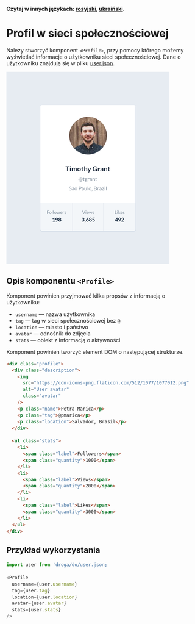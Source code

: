 **Czytaj w innych językach: [rosyjski](README.md), [ukraiński](README.ua.md).**

# Profil w sieci społecznościowej

Należy stworzyć komponent `<Profile>`, przy pomocy którego możemy wyświetlać informacje o użytkowniku sieci społecznościowej. Dane o użytkowniku znajdują się w pliku [user.json](./user.json).

![Preview komponentu Profile](./preview.png)

## Opis komponentu `<Profile>`

Komponent powinien przyjmować kilka propsów z informacją o użytkowniku:

- `username` — nazwa użytkownika
- `tag` — tag w sieci społecznościowej bez `@`
- `location` — miasto i państwo 
- `avatar` — odnośnik do zdjęcia
- `stats` — obiekt z informacją o aktywności

Komponent powinien tworzyć element DOM o następującej strukturze.

```html
<div class="profile">
  <div class="description">
    <img
      src="https://cdn-icons-png.flaticon.com/512/1077/1077012.png"
      alt="User avatar"
      class="avatar"
    />
    <p class="name">Petra Marica</p>
    <p class="tag">@pmarica</p>
    <p class="location">Salvador, Brasil</p>
  </div>

  <ul class="stats">
    <li>
      <span class="label">Followers</span>
      <span class="quantity">1000</span>
    </li>
    <li>
      <span class="label">Views</span>
      <span class="quantity">2000</span>
    </li>
    <li>
      <span class="label">Likes</span>
      <span class="quantity">3000</span>
    </li>
  </ul>
</div>
```

## Przykład wykorzystania

```js
import user from 'droga/do/user.json;

<Profile
  username={user.username}
  tag={user.tag}
  location={user.location}
  avatar={user.avatar}
  stats={user.stats}
/>
```
